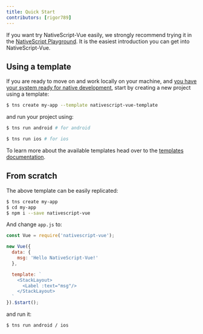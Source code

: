 ```yaml
---
title: Quick Start
contributors: [rigor789]
---
```


If you want try NativeScript-Vue easily, we strongly recommend trying
it in the [NativeScript Playground](https://play.nativescript.org?template=play-vue). It is the easiest introduction you can get into NativeScript-Vue.

## Using a template
If you are ready to move on and work locally on your machine, and [you
have your system ready for native development](/en/docs/getting-started/installation), start by creating a new project using a template:

```bash
$ tns create my-app --template nativescript-vue-template
```

and run your project using:

```bash
$ tns run android # for android
```

```bash
$ tns run ios # for ios
```

To learn more about the available templates head over to the [templates documentation](/en/docs/getting-started/templates).

## From scratch

The above template can be easily replicated:

```bash
$ tns create my-app
$ cd my-app
$ npm i --save nativescript-vue
```

And change `app.js` to:

```javascript
const Vue = require('nativescript-vue');

new Vue({
  data: {
    msg: 'Hello NativeScript-Vue!'
  },

  template: `
    <StackLayout>
      <Label :text="msg"/>
    </StackLayout>
  `
}).$start();
```

and run it:

```bash
$ tns run android / ios
```
